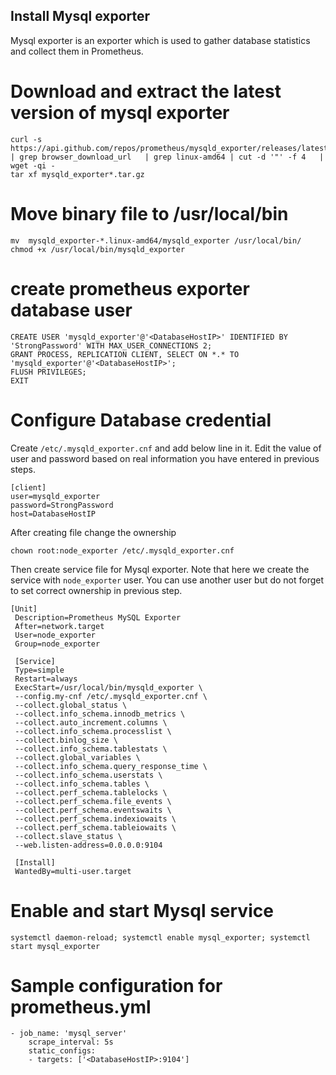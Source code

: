 ## Install Mysql exporter
Mysql exporter is an exporter which is used to gather database statistics and collect them in Prometheus.

# Download and extract the latest version of mysql exporter
~~~~
curl -s https://api.github.com/repos/prometheus/mysqld_exporter/releases/latest   | grep browser_download_url   | grep linux-amd64 | cut -d '"' -f 4   | wget -qi -
tar xf mysqld_exporter*.tar.gz
~~~~

# Move binary file to /usr/local/bin
~~~~
mv  mysqld_exporter-*.linux-amd64/mysqld_exporter /usr/local/bin/
chmod +x /usr/local/bin/mysqld_exporter
~~~~

# create prometheus exporter database user
~~~~
CREATE USER 'mysqld_exporter'@'<DatabaseHostIP>' IDENTIFIED BY 'StrongPassword' WITH MAX_USER_CONNECTIONS 2;
GRANT PROCESS, REPLICATION CLIENT, SELECT ON *.* TO 'mysqld_exporter'@'<DatabaseHostIP>';
FLUSH PRIVILEGES;
EXIT
~~~~

# Configure Database credential
Create  `/etc/.mysqld_exporter.cnf` and add below line in it. Edit the value of user and password based on real information you have entered in previous steps.
~~~~
[client]
user=mysqld_exporter
password=StrongPassword
host=DatabaseHostIP
~~~~

After creating file change the ownership
~~~~
chown root:node_exporter /etc/.mysqld_exporter.cnf
~~~~

Then create service file for Mysql exporter. Note that here we create the service with `node_exporter` user. You can use another user but do not forget to set correct ownership in previous step.
~~~~
[Unit]
 Description=Prometheus MySQL Exporter
 After=network.target
 User=node_exporter
 Group=node_exporter

 [Service]
 Type=simple
 Restart=always
 ExecStart=/usr/local/bin/mysqld_exporter \
 --config.my-cnf /etc/.mysqld_exporter.cnf \
 --collect.global_status \
 --collect.info_schema.innodb_metrics \
 --collect.auto_increment.columns \
 --collect.info_schema.processlist \
 --collect.binlog_size \
 --collect.info_schema.tablestats \
 --collect.global_variables \
 --collect.info_schema.query_response_time \
 --collect.info_schema.userstats \
 --collect.info_schema.tables \
 --collect.perf_schema.tablelocks \
 --collect.perf_schema.file_events \
 --collect.perf_schema.eventswaits \
 --collect.perf_schema.indexiowaits \
 --collect.perf_schema.tableiowaits \
 --collect.slave_status \
 --web.listen-address=0.0.0.0:9104

 [Install]
 WantedBy=multi-user.target
~~~~

 # Enable and start Mysql service
~~~~
systemctl daemon-reload; systemctl enable mysql_exporter; systemctl start mysql_exporter
~~~~

 # Sample configuration for prometheus.yml
~~~~
- job_name: 'mysql_server'
    scrape_interval: 5s
    static_configs:
    - targets: ['<DatabaseHostIP>:9104']
~~~~

